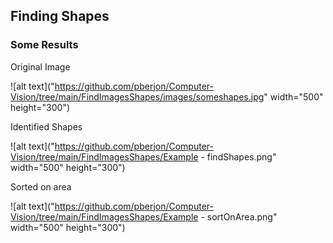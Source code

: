 ## Finding Shapes

### Some Results


Original Image

![alt text]("https://github.com/pberjon/Computer-Vision/tree/main/FindImagesShapes/images/someshapes.jpg" width="500" height="300")


Identified Shapes

![alt text]("https://github.com/pberjon/Computer-Vision/tree/main/FindImagesShapes/Example - findShapes.png" width="500" height="300")


Sorted on area

![alt text]("https://github.com/pberjon/Computer-Vision/tree/main/FindImagesShapes/Example - sortOnArea.png" width="500" height="300")
